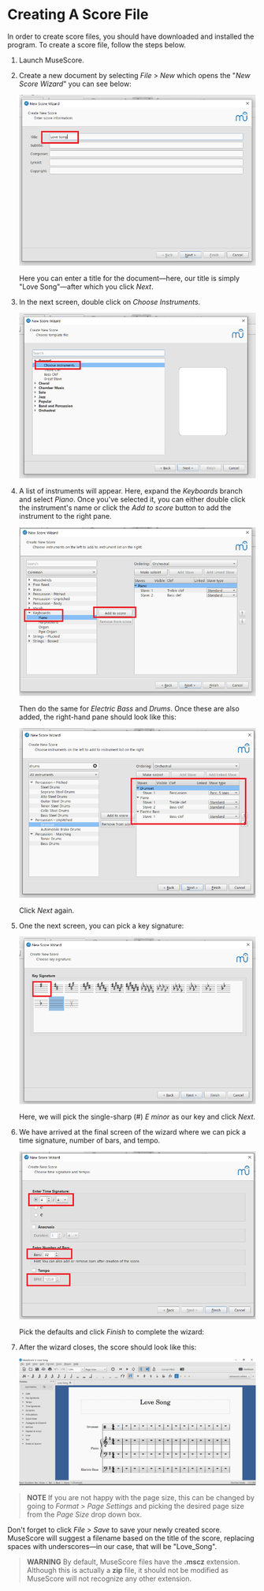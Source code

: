 # Creating A Score File

In order to create score files, you should have downloaded and installed the program. To create a score file, follow the steps below.

1. Launch MuseScore.
2. Create a new document by selecting _File_ > _New_ which opens the "_New Score Wizard_" you can see below:

   ![New Score wizard](pictures/new-score-wizard.png)

   Here you can enter a title for the document&mdash;here, our title is simply "Love Song"&mdash;after which you click _Next_.

3. In the next screen, double click on _Choose Instruments_.

   ![Choose instruments](pictures/choose-instruments.png)

4. A list of instruments will appear. Here, expand the _Keyboards_ branch and select _Piano_.   Once you've selected it, you can either double click the instrument's name or click the _Add to score_ button to add the instrument to the right pane.

   ![Add keyboards to instruments](pictures/keyboards-piano.png)

   Then do the same for _Electric Bass_ and _Drums_. Once these are also added, the right-hand pane should look like this:

   ![Selected instruments](pictures/selected-instruments.png)

   Click _Next_ again.

5. One the next screen, you can pick a key signature:

   ![Choose key signature](pictures/choose-key-signature.png)

   Here, we will pick the single-sharp (#) _E minor_ as our key and click _Next_.

6. We have arrived at the final screen of the wizard where we can pick a time signature, number of bars, and tempo.

   ![Chose time signature and tempo](pictures/choose-time-signature-and-tempo.png)

   Pick the defaults and click _Finish_ to complete the wizard:

7. After the wizard closes, the score should look like this:

   ![Created score](pictures/created-score.png)

> __NOTE__
> If you are not happy with the page size, this can be changed by going to _Format_ > _Page Settings_ and picking the desired page size from the _Page Size_ drop down box.

Don't forget to click _File_ > _Save_ to save your newly created score. MuseScore will suggest a filename based on the title of the score, replacing spaces with underscores&mdash;in our case, that will be "Love_Song".

> __WARNING__
> By default, MuseScore files have the __.mscz__ extension. Although this is actually a __zip__ file, it should not be modified as MuseScore will not recognize any other extension.
